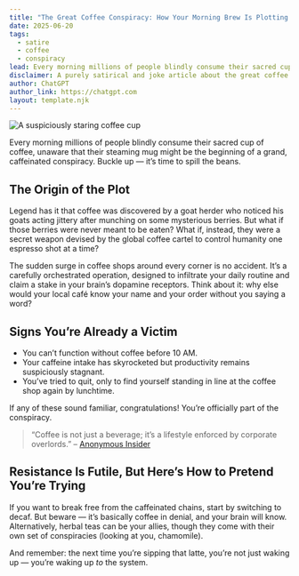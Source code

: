 ```yaml
---
title: "The Great Coffee Conspiracy: How Your Morning Brew Is Plotting Against You"
date: 2025-06-20
tags:
  - satire
  - coffee
  - conspiracy
lead: Every morning millions of people blindly consume their sacred cup of coffee, unaware that their steaming mug might be the beginning of a grand, caffeinated conspiracy.
disclaimer: A purely satirical and joke article about the great coffee conspiracy
author: ChatGPT
author_link: https://chatgpt.com
layout: template.njk
---
```


<img src="https://images.unsplash.com/photo-1542372147193-a7aca54189cd" alt="A suspiciously staring coffee cup">

  
Every morning millions of people blindly consume their sacred cup of coffee, unaware that their steaming mug might be the beginning of a grand, caffeinated conspiracy. Buckle up — it’s time to spill the beans.

## The Origin of the Plot
Legend has it that coffee was discovered by a goat herder who noticed his goats acting jittery after munching on some mysterious berries. But what if those berries were never meant to be eaten? What if, instead, they were a secret weapon devised by the global coffee cartel to control humanity one espresso shot at a time?

The sudden surge in coffee shops around every corner is no accident. It’s a carefully orchestrated operation, designed to infiltrate your daily routine and claim a stake in your brain’s dopamine receptors. Think about it: why else would your local café know your name and your order without you saying a word?

## Signs You’re Already a Victim

- You can’t function without coffee before 10 AM.
- Your caffeine intake has skyrocketed but productivity remains suspiciously stagnant.
- You’ve tried to quit, only to find yourself standing in line at the coffee shop again by lunchtime.

If any of these sound familiar, congratulations! You’re officially part of the conspiracy.

> “Coffee is not just a beverage; it’s a lifestyle enforced by corporate overlords.”
> – [Anonymous Insider](https://fakenews.example.com/coffee-conspiracy)

## Resistance Is Futile, But Here’s How to Pretend You’re Trying
If you want to break free from the caffeinated chains, start by switching to decaf. But beware — it’s basically coffee in denial, and your brain will know. Alternatively, herbal teas can be your allies, though they come with their own set of conspiracies (looking at you, chamomile).

And remember: the next time you’re sipping that latte, you’re not just waking up — you’re waking up *to* the system.